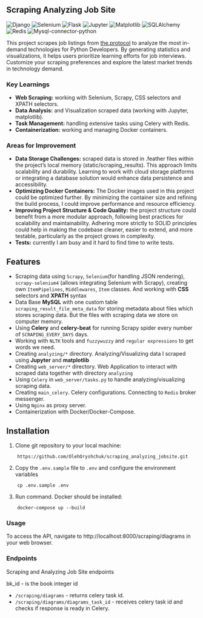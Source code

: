 ## Scraping Analyzing Job Site

![Django](https://img.shields.io/badge/Scrapy-2.11.2-brightgreen.svg)
![Selenium](https://img.shields.io/badge/Selenium-4.27.1-blue.svg)
![Flask](https://img.shields.io/badge/Flask-3.0.3-brightgreen.svg)
![Jupyter](https://img.shields.io/badge/Jupyter-1.0.0-ab5591.svg)
![Matplotlib](https://img.shields.io/badge/Matplotlib-3.8.4-120108.svg)
![SQLAlchemy](https://img.shields.io/badge/SQLAlchemy-2.0.31-e35f0e.svg)
![Redis](https://img.shields.io/badge/Redis-5.2.1-e8e7e6.svg)
![Mysql-connector-python](https://img.shields.io/badge/MySQL-9.0.0-fc1c03.svg)


This project scrapes job listings from [the.protocol](https://theprotocol.it/) to analyze the most in-demand
technologies for Python Developers. By generating statistics and visualizations, 
it helps users prioritize learning efforts for job interviews. Customize your 
scraping preferences and explore the latest market trends in technology demand.

### Key Learnings 
* **Web Scraping:** working with Selenium, Scrapy, CSS selectors and XPATH selectors.
* **Data Analysis:** and Visualization scraped data (working with Jupyter, matplotlib).
* **Task Management:** handling extensive tasks using Celery with Redis.
* **Containerization:** working and managing Docker containers. 

### Areas for Improvement
* **Data Storage Challenges:** scraped data is stored in .feather files within the 
    project’s local memory (static/scraping_results). This approach limits scalability
    and durability. Learning to work with cloud storage platforms or integrating a database
    solution would enhance data persistence and accessibility.
* **Optimizing Docker Containers:** The Docker images used in this project could be optimized
  further. By minimizing the container size and refining the build process, I could improve
  performance and resource efficiency.
* **Improving Project Structure & Code Quality:** the project structure could benefit from a more modular approach, following best practices for
  scalability and maintainability. Adhering more strictly to SOLID principles could help in 
  making the codebase cleaner, easier to extend, and more testable, particularly as the project grows in complexity.
* **Tests:** currently I am busy and it hard to find time to write tests.

## Features
* Scraping data using `Scrapy`, `Selenium`(for handling JSON rendering), `scrapy-selenium4` (allows integrating
  Selenium with Scrapy), creating own `ItemPipelines`, `Middlewares`, `Item` classes. And working with **CSS**
  selectors and **XPATH** syntax
* Data Base **MySQL** with one custom table `scraping_result_file_meta_data` for storing metadata about files
  which stores scraping data. But the files with scraping data we store on computer memory.
* Using **Celery** and **celery-beat** for running Scrapy spider every number of `SCRAPING_EVERY_DAYS`
    days.
* Working with `NLTK` tools and `fuzzywuzzy` and `regular expressions` to get words we need.
* Creating `analyzing/*` directory. Analyzing/Visualizing data I scraped using **Jupyter** and **matplotlib**
* Creating `web_server/*` directory. Web Application to interact with scraped data together with directory `analyzing`
* Using `Celery` in `web_server/tasks.py` to handle analyzing/visualizing scraping data.
* Creating `main_celery`. Celery configurations. Connecting to `Redis` broker messenger.
* Using `Nginx` as proxy server.
* Containerization with Docker/Docker-Compose.


## Installation
1. Clone git repository to your local machine:
```
    https://github.com/OlehOryshchuk/scraping_analyzing_jobsite.git
```
2. Copy the `.env.sample` file to `.env` and configure the environment variables
```
    cp .env.sample .env
```
3. Run command. Docker should be installed:
```
    docker-compose up --build
```
### Usage
To access the API, navigate to http://localhost:8000/scraping/diagrams in your web browser.

### Endpoints
Scraping and Analyzing Job Site endpoints

bk_id - is the book integer id
- `/scraping/diagrams` - returns celery task id.
- `/scraping/diagrams/diagrams_task_id` - receives celery task id and checks if response is ready in Celery.
